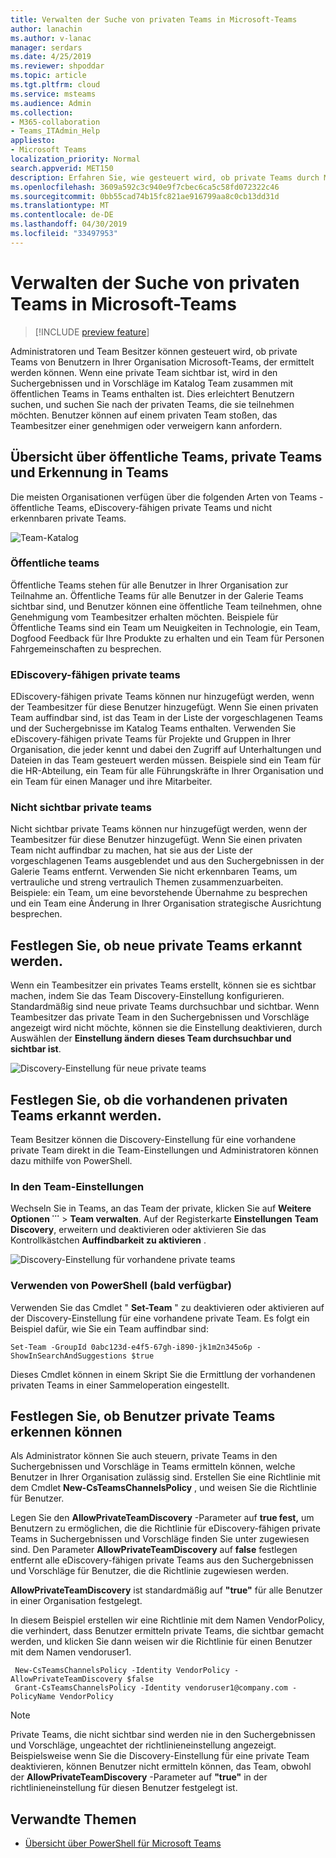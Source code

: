 ```yaml
---
title: Verwalten der Suche von privaten Teams in Microsoft-Teams
author: lanachin
ms.author: v-lanac
manager: serdars
ms.date: 4/25/2019
ms.reviewer: shpoddar
ms.topic: article
ms.tgt.pltfrm: cloud
ms.service: msteams
ms.audience: Admin
ms.collection:
- M365-collaboration
- Teams_ITAdmin_Help
appliesto:
- Microsoft Teams
localization_priority: Normal
search.appverid: MET150
description: Erfahren Sie, wie gesteuert wird, ob private Teams durch Microsoft-Teams, Benutzer über Vorschläge in die Team-Katalog und die Suchergebnisse ermittelt werden können.
ms.openlocfilehash: 3609a592c3c940e9f7cbec6ca5c58fd072322c46
ms.sourcegitcommit: 0bb55cad74b15fc821ae916799aa8c0cb13dd31d
ms.translationtype: MT
ms.contentlocale: de-DE
ms.lasthandoff: 04/30/2019
ms.locfileid: "33497953"
---
```

# <a name="manage-discovery-of-private-teams-in-microsoft-teams"></a>Verwalten der Suche von privaten Teams in Microsoft-Teams

> [!INCLUDE [preview feature](includes/preview-feature.md)] 

Administratoren und Team Besitzer können gesteuert wird, ob private Teams von Benutzern in Ihrer Organisation Microsoft-Teams, der ermittelt werden können. Wenn eine private Team sichtbar ist, wird in den Suchergebnissen und in Vorschläge im Katalog Team zusammen mit öffentlichen Teams in Teams enthalten ist. Dies erleichtert Benutzern suchen, und suchen Sie nach der privaten Teams, die sie teilnehmen möchten. Benutzer können auf einem privaten Team stoßen, das Teambesitzer einer genehmigen oder verweigern kann anfordern.

## <a name="overview-of-public-teams-private-teams-and-discovery-in-teams"></a>Übersicht über öffentliche Teams, private Teams und Erkennung in Teams

Die meisten Organisationen verfügen über die folgenden Arten von Teams - öffentliche Teams, eDiscovery-fähigen private Teams und nicht erkennbaren private Teams.

![Team-Katalog](media/private-team-discovery-team-gallery.png)

### <a name="public-teams"></a>Öffentliche teams

Öffentliche Teams stehen für alle Benutzer in Ihrer Organisation zur Teilnahme an. Öffentliche Teams für alle Benutzer in der Galerie Teams sichtbar sind, und Benutzer können eine öffentliche Team teilnehmen, ohne Genehmigung vom Teambesitzer erhalten möchten. Beispiele für Öffentliche Teams sind ein Team um Neuigkeiten in Technologie, ein Team, Dogfood Feedback für Ihre Produkte zu erhalten und ein Team für Personen Fahrgemeinschaften zu besprechen.

### <a name="discoverable-private-teams"></a>EDiscovery-fähigen private teams

EDiscovery-fähigen private Teams können nur hinzugefügt werden, wenn der Teambesitzer für diese Benutzer hinzugefügt. Wenn Sie einen privaten Team auffindbar sind, ist das Team in der Liste der vorgeschlagenen Teams und der Suchergebnisse im Katalog Teams enthalten. Verwenden Sie eDiscovery-fähigen private Teams für Projekte und Gruppen in Ihrer Organisation, die jeder kennt und dabei den Zugriff auf Unterhaltungen und Dateien in das Team gesteuert werden müssen. Beispiele sind ein Team für die HR-Abteilung, ein Team für alle Führungskräfte in Ihrer Organisation und ein Team für einen Manager und ihre Mitarbeiter.

### <a name="non-discoverable-private-teams"></a>Nicht sichtbar private teams

Nicht sichtbar private Teams können nur hinzugefügt werden, wenn der Teambesitzer für diese Benutzer hinzugefügt. Wenn Sie einen privaten Team nicht auffindbar zu machen, hat sie aus der Liste der vorgeschlagenen Teams ausgeblendet und aus den Suchergebnissen in der Galerie Teams entfernt. Verwenden Sie nicht erkennbaren Teams, um vertrauliche und streng vertraulich Themen zusammenzuarbeiten. Beispiele: ein Team, um eine bevorstehende Übernahme zu besprechen und ein Team eine Änderung in Ihrer Organisation strategische Ausrichtung besprechen.

## <a name="set-whether-new-private-teams-are-discoverable"></a>Festlegen Sie, ob neue private Teams erkannt werden.

Wenn ein Teambesitzer ein privates Teams erstellt, können sie es sichtbar machen, indem Sie das Team Discovery-Einstellung konfigurieren. Standardmäßig sind neue private Teams durchsuchbar und sichtbar. Wenn Teambesitzer das private Team in den Suchergebnissen und Vorschläge angezeigt wird nicht möchte, können sie die Einstellung deaktivieren, durch Auswählen der **Einstellung ändern** **dieses Team durchsuchbar und sichtbar ist**.

![Discovery-Einstellung für neue private teams](media/private-team-discovery-new-team.png)

## <a name="set-whether-existing-private-teams-are-discoverable"></a>Festlegen Sie, ob die vorhandenen privaten Teams erkannt werden.

Team Besitzer können die Discovery-Einstellung für eine vorhandene private Team direkt in die Team-Einstellungen und Administratoren können dazu mithilfe von PowerShell.

### <a name="in-team-settings"></a>In den Team-Einstellungen

Wechseln Sie in Teams, an das Team der private, klicken Sie auf **Weitere Optionen ˙˙˙** > **Team verwalten**. Auf der Registerkarte **Einstellungen** **Team Discovery**, erweitern und deaktivieren oder aktivieren Sie das Kontrollkästchen **Auffindbarkeit zu aktivieren** .

![Discovery-Einstellung für vorhandene private teams](media/private-team-discovery-existing-team.png)

### <a name="using-powershell-coming-soon"></a>Verwenden von PowerShell (bald verfügbar)

Verwenden Sie das Cmdlet " **Set-Team** " zu deaktivieren oder aktivieren auf der Discovery-Einstellung für eine vorhandene private Team. Es folgt ein Beispiel dafür, wie Sie ein Team auffindbar sind:

    Set-Team -GroupId 0abc123d-e4f5-67gh-i890-jk1m2n345o6p -ShowInSearchAndSuggestions $true
Dieses Cmdlet können in einem Skript Sie die Ermittlung der vorhandenen privaten Teams in einer Sammeloperation eingestellt.

## <a name="set-whether-users-can-discover-private-teams"></a>Festlegen Sie, ob Benutzer private Teams erkennen können

Als Administrator können Sie auch steuern, private Teams in den Suchergebnissen und Vorschläge in Teams ermitteln können, welche Benutzer in Ihrer Organisation zulässig sind. Erstellen Sie eine Richtlinie mit dem Cmdlet **New-CsTeamsChannelsPolicy** , und weisen Sie die Richtlinie für Benutzer.
 
Legen Sie den **AllowPrivateTeamDiscovery** -Parameter auf **true fest,** um Benutzern zu ermöglichen, die die Richtlinie für eDiscovery-fähigen private Teams in Suchergebnissen und Vorschläge finden Sie unter zugewiesen sind. Den Parameter **AllowPrivateTeamDiscovery** auf **false** festlegen entfernt alle eDiscovery-fähigen private Teams aus den Suchergebnissen und Vorschläge für Benutzer, die die Richtlinie zugewiesen werden.

**AllowPrivateTeamDiscovery** ist standardmäßig auf **"true"** für alle Benutzer in einer Organisation festgelegt.

In diesem Beispiel erstellen wir eine Richtlinie mit dem Namen VendorPolicy, die verhindert, dass Benutzer ermitteln private Teams, die sichtbar gemacht werden, und klicken Sie dann weisen wir die Richtlinie für einen Benutzer mit dem Namen vendoruser1. 
   
     New-CsTeamsChannelsPolicy -Identity VendorPolicy -AllowPrivateTeamDiscovery $false
     Grant-CsTeamsChannelsPolicy -Identity vendoruser1@company.com -PolicyName VendorPolicy

> [!NOTE]
> Private Teams, die nicht sichtbar sind werden nie in den Suchergebnissen und Vorschläge, ungeachtet der richtlinieneinstellung angezeigt. Beispielsweise wenn Sie die Discovery-Einstellung für eine private Team deaktivieren, können Benutzer nicht ermitteln können, das Team, obwohl der **AllowPrivateTeamDiscovery** -Parameter auf **"true"** in der richtlinieneinstellung für diesen Benutzer festgelegt ist.

## <a name="related-topics"></a>Verwandte Themen
- [Übersicht über PowerShell für Microsoft Teams](teams-powershell-overview.md)